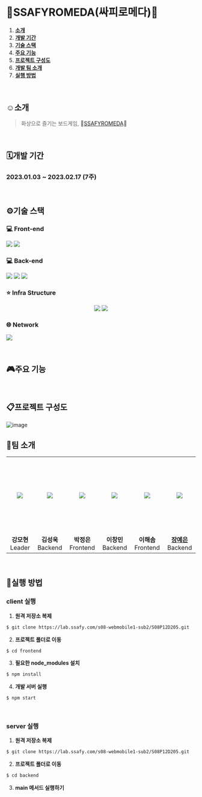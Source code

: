 # 🚀SSAFYROMEDA(싸피로메다)🚀

1. [**소개**](#소개)
2. [**개발 기간**](#개발-기간)
3. [**기술 스택**](#기술-스택)
4. [**주요 기능**](#주요-기능)
5. [**프로젝트 구성도**](#프로젝트-구성도)
6. [**개발 팀 소개**](#-팀-소개)
7. [**실행 방법**](#실행-방법)
<br />

## ☺️소개
> 화상으로 즐기는 보드게임, 🚀[SSAFYROMEDA](http://i8d205.p.ssafy.io)🚀
<br />

## 🗓️개발 기간
### 2023.01.03 ~ 2023.02.17 (7주)
<br />

## ⚙️기술 스택
### 💻 Front-end
<p align="left">
<img src="https://img.shields.io/badge/react-2D333B?style=for-the-badge&logo=react&logoColor=61DAFB">
<img src="https://img.shields.io/badge/REDUX-2D333B?style=for-the-badge&logo=redux&logoColor=3578E5">
</p>

### 💻 Back-end
<p align="left">
<img src="https://img.shields.io/badge/JAVA-2D333B?style=for-the-badge&logo=JAVA&logoColor=007396">
<img src="https://img.shields.io/badge/Spring Boot-2D333B?style=for-the-badge&logo=Spring Boot&logoColor=6DB33F">
<img src="https://img.shields.io/badge/Hibernate-2D333B?style=for-the-badge&logo=Hibernate&logoColor=59666C">
</p>

### ⭐ Infra Structure
<p align="center">
<img src="https://img.shields.io/badge/Amazon AWS-2D333B?style=for-the-badge&logo=Amazon AWS&logoColor=white">
<img src="https://img.shields.io/badge/Docker-2D333B?style=for-the-badge&logo=Docker&logoColor=white">
</p>

### 🌐 Network
<p align="left">
<img src="https://img.shields.io/badge/NGINX-2D333B?style=for-the-badge&logo=NGINX&logoColor=009639">
</p>
<br />

## 🎮주요 기능
<br />

## 📋프로젝트 구성도
![image](/uploads/4aa053f95d917bc4ffe8dfb9b05fb3ae/image.png)
<br />

## 🎲팀 소개
<table>
  <tr height="205px">
  <td align="center" width="200px">
      <a href="https://github.com/dpdms2148/"><img src="public/images/.svg"/></a>
      <td align="center" width="200px">
      <a href="https://github.com/dpdms2148/"><img src="public/images/.svg"/></a>
      <td align="center" width="200px">
      <a href="https://github.com/dpdms2148/"><img src="public/images/.svg"/></a>
      <td align="center" width="200px">
      <a href="https://github.com/dpdms2148/"><img src="public/images/.svg"/></a>
      <td align="center" width="200px">
      <a href="https://github.com/dpdms2148/"><img src="public/images/.svg"/></a>
    <td align="center" width="200px">
      <a href="https://github.com/dpdms2148/"><img src="public/images/Yeeun.svg"/></a>
    </td>
  </tr>
  <tr>
    <td align="center" width="200px">
      <strong>강모현</strong></a><br>Leader
    </td>
    <td align="center" width="200px">
      <strong>김성욱</strong></a><br>Backend
    </td>
    <td align="center" width="200px">
      <strong>박정은</strong></a><br>Frontend
    </td>
    <td align="center" width="200px">
      <strong>이창민</strong></a><br>Backend
    </td>
    <td align="center" width="200px">
      <strong>이해솜</strong></a><br>Frontend
    </td>
    </td>
    <td align="center" width="200px">
      <a href="https://github.com/dpdms2148/"><strong>장예은</strong></a><br>Backend
    </td>
  </tr>
</table>
<br />

## 📌실행 방법
### client 실행

1. **원격 저장소 복제**

```bash
$ git clone https://lab.ssafy.com/s08-webmobile1-sub2/S08P12D205.git
```

2. **프로젝트 폴더로 이동**

```bash
$ cd frontend
```

3. **필요한 node_modules 설치**

```bash
$ npm install
```

4. **개발 서버 실행**

```bash
$ npm start
```

<br />

### server 실행

1. **원격 저장소 복제**

```bash
$ git clone https://lab.ssafy.com/s08-webmobile1-sub2/S08P12D205.git
```

2. **프로젝트 폴더로 이동**

```bash
$ cd backend
```

3. **main 메서드 실행하기**
